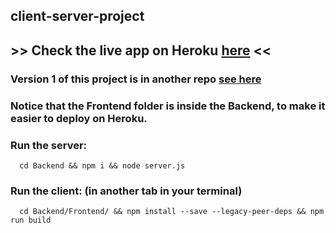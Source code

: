 ## client-server-project<br>



## >> Check the live app on Heroku [here]( https://client-server-mmsi.herokuapp.com/sign-in) << <br> 

### Version 1 of this project is in another repo [see here](https://github.com/SameerKandeel/client-server-project)<br>


### Notice that the Frontend folder is inside the Backend, to make it easier to deploy on Heroku.<br>


### Run the server:

      cd Backend && npm i && node server.js
      
### Run the client: (in another tab in your terminal)

      cd Backend/Frontend/ && npm install --save --legacy-peer-deps && npm run build
